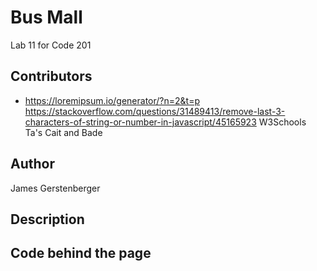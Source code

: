 # Bus Mall
Lab 11 for Code 201

## Contributors
* https://loremipsum.io/generator/?n=2&t=p
https://stackoverflow.com/questions/31489413/remove-last-3-characters-of-string-or-number-in-javascript/45165923
W3Schools
Ta's Cait and Bade

## Author
James Gerstenberger

## Description


## Code behind the page

